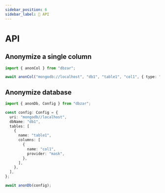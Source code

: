 ```yaml
---
sidebar_position: 6
sidebar_label: 📃 API
---
```


# API

## Anonymize a single column

```typescript
import { anonCol } from "dbzar";

await anonCol("mongodb://localhost", "db1", "table1", "col1", { type: "mask" });
```

## Anonymize database

```typescript
import { anonDb, Config } from "dbzar";

const config: Config = {
  uri: "mongodb//localhost",
  dbName: "db1",
  tables: [
    {
      name: "table1",
      columns: [
        {
          name: "col1",
          provider: "mask",
        },
      ],
    },
  ],
};

await anonDb(config);
```
